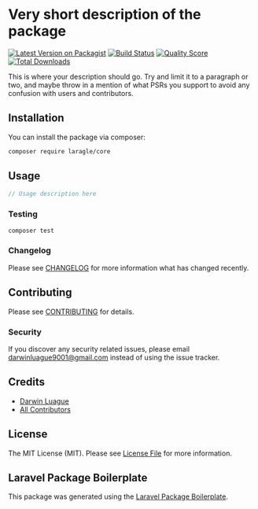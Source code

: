 # Very short description of the package

[![Latest Version on Packagist](https://img.shields.io/packagist/v/laragle/core.svg?style=flat-square)](https://packagist.org/packages/laragle/core)
[![Build Status](https://img.shields.io/travis/laragle/core/master.svg?style=flat-square)](https://travis-ci.org/laragle/core)
[![Quality Score](https://img.shields.io/scrutinizer/g/laragle/core.svg?style=flat-square)](https://scrutinizer-ci.com/g/laragle/core)
[![Total Downloads](https://img.shields.io/packagist/dt/laragle/core.svg?style=flat-square)](https://packagist.org/packages/laragle/core)

This is where your description should go. Try and limit it to a paragraph or two, and maybe throw in a mention of what PSRs you support to avoid any confusion with users and contributors.

## Installation

You can install the package via composer:

```bash
composer require laragle/core
```

## Usage

``` php
// Usage description here
```

### Testing

``` bash
composer test
```

### Changelog

Please see [CHANGELOG](CHANGELOG.md) for more information what has changed recently.

## Contributing

Please see [CONTRIBUTING](CONTRIBUTING.md) for details.

### Security

If you discover any security related issues, please email darwinluague9001@gmail.com instead of using the issue tracker.

## Credits

- [Darwin Luague](https://github.com/laragle)
- [All Contributors](../../contributors)

## License

The MIT License (MIT). Please see [License File](LICENSE.md) for more information.

## Laravel Package Boilerplate

This package was generated using the [Laravel Package Boilerplate](https://laravelpackageboilerplate.com).
